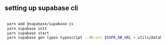 ## setting up supabase cli

```sh

 yarn add @supabase/supabase-js
 yarn supabase init 
 yarn supabase start
 yarn supabase gen types typescript --db-url $SUPA_DB_URL > utils/database.types.ts
 ```